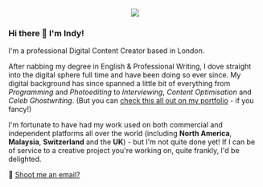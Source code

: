 <h1 align="center">
 <img src="https://i.ibb.co/Hh1wM10/Git-banner.png" />
</h1>

### Hi there 👋 I'm Indy! 

I'm a professional Digital Content Creator based in London. </p>

<p>After nabbing my degree in English & Professional Writing, I dove straight into the digital sphere full time and have been doing so ever since. My digital background has since spanned a little bit of everything from <em>Programming</em> and <em>Photoediting</em> to <em>Interviewing</em>, <em>Content Optimisation</em> and <em>Celeb Ghostwriting</em>. (But you can <a href="https://www.indianawest.co.uk">check this all out on my portfolio</a> - if you fancy!)</p>

<p>I'm fortunate to have had my work used on both commercial and independent platforms all over the world (including <strong>North America</strong>, <strong>Malaysia</strong>, <strong>Switzerland</strong> and the <strong>UK</strong>) - but I'm not quite done yet! If I can be of service to a creative project you're working on, quite frankly, I'd be delighted.</p>

<p>💬 <a href="mailto:indiana.west@hotmail.co.uk">Shoot me an email?</a></p>
